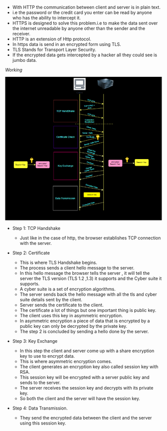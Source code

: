 * With HTTP the communication between client and server is in plain text.
* i.e the password or the credit card you enter can be read by anyone who has the ability to intercept it.
* HTTPS is designed to solve this problem.i.e to make the data sent over the internet unreadable by anyone other than the sender and the receiver.
* HTTP is an extension of Http protocol.
* In https data is send in an encrypted form using TLS.
* TLS Stands for Transport Layer Security.
* If the encrypted data gets intercepted by a hacker all they could see is jumbo data.

*Working*

![https.PNG](https.PNG)

* Step 1: TCP Handshake
     * Just like in the case of http, the browser establishes TCP connection with the server.

* Step 2: Certificate
     * This is where TLS Handshake begins.
     * The process sends a client hello message to the server.
     * In this hello message the browser tells the server , it will tell the server the TLS version (TLS 1.2 ,1.3) it supports and the Cyber suite it supports.
     * A cyber suite is a set of encryption algorithms.
     * The server sends back the  hello message with all the tls and cyber suite details sent by the client.
     * Server sends the certificate to the client.
     * The certificate a lot of things but one important thing is public key.
     * The client uses this key in asymmetric encryption.
     * In asymmetric encryption a piece of data that is encrypted by a public key can only be decrypted by the private key.
     * The step 2 is concluded by sending a hello done by the server.
  
* Step 3: Key Exchange
    * In this step the client and server come up with a share encryption key to use to encrypt data.
    * This is where asymmetric encryption comes.
    * The client generates an encryption key also called session key with RSA.
    * This session key will be encrypted with a server public key and sends to the server.
    * The server receives the session key and decrypts with its private key.
    * So both the client and the server will have the session key.
  
* Step 4: Data Transmission.
    * They send the encrypted data between the client and the server using this session key.